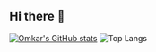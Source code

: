 ## Hi there 👋

<!--
**mee-omi/mee-omi** is a ✨ _special_ ✨ repository because its `README.md` (this file) appears on your GitHub profile.

Here are some ideas to get you started:

- 🔭 I’m currently working on ...
- 🌱 I’m currently learning ...
- 👯 I’m looking to collaborate on ...
- 🤔 I’m looking for help with ...
- 💬 Ask me about ...
- 📫 How to reach me: ...
- 😄 Pronouns: ...
- ⚡ Fun fact: ...
-->

[![Omkar's GitHub stats](https://github-readme-stats.vercel.app/api?username=mee-omi)](https://github.com/mee-omi/github-readme-stats)
![Top Langs](https://github-readme-stats.vercel.app/api/top-langs/?username=mee-omi&hide_progress=false)
